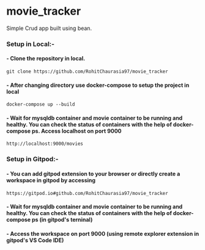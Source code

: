 # movie_tracker

Simple Crud app built using bean.

  ### Setup in Local:- 
  
  #### - Clone the repository in local.   
    
    git clone https://github.com/RohitChaurasia97/movie_tracker

  #### - After changing directory use docker-compose to setup the project in local

    docker-compose up --build

  #### - Wait for mysqldb container and movie container to be running and healthy. You can check the status of containers with the help of docker-compose ps. Access localhost on port 9000 

    http://localhost:9000/movies
 
  ### Setup in Gitpod:- 
        
  ####   - You can add gitpod extension to your browser or directly create a workspace in gitpod by accessing
    https://gitpod.io#github.com/RohitChaurasia97/movie_tracker
      
  ####    - Wait for mysqldb container and movie container to be running and healthy. You can check the status of containers with the help of docker-compose ps (in gitpod's terninal)
      
  ####   - Access the workspace on port 9000 (using remote explorer extension in gitpod's VS Code IDE)
